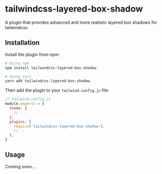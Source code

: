 # tailwindcss-layered-box-shadow

A plugin that provides advanced and more realistic layered box shadows for tailwindcss.

## Installation

Install the plugin from npm:

```sh
# Using npm
npm install tailwindcss-layered-box-shadow

# Using Yarn
yarn add tailwindcss-layered-box-shadow
```

Then add the plugin to your `tailwind.config.js` file:

```js
// tailwind.config.js
module.exports = {
  theme: {
    // ...
  },
  plugins: [
    require('tailwindcss-layered-box-shadow'),
    // ...
  ],
}
```

## Usage

Coming soon…
